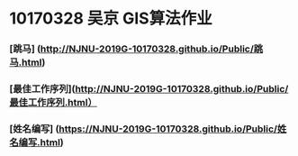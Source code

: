 10170328 吴京 GIS算法作业
=================
### [跳马] (http://NJNU-2019G-10170328.github.io/Public/跳马.html)
### [最佳工作序列](http://NJNU-2019G-10170328.github.io/Public/最佳工作序列.html）
### [姓名编写] (https://NJNU-2019G-10170328.github.io/Public/姓名编写.html)
